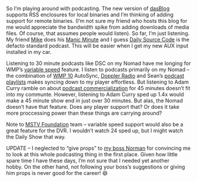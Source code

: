 So I’m playing around with podcasting. The new version of
[dasBlog](http://sourceforge.net/projects/dasblogce) supports RSS
enclosures for local binaries and I’m thinking of adding support for
remote binaries. (I’m not sure my friend who hosts this blog for me
would appreciate the bandwidth spike from adding downloads of media
files. Of course, that assumes people would listen). So far, I’m just
listening. My friend [Mike](http://blogs.msdn.com/mglehman/) does his
[Manic Minute](http://radio.weblogs.com/0141212/) and I guess [Daily
Source Code](http://www.curry.com/) is the defacto standard podcast.
This will be easier when I get my new AUX input installed in my car.

Listening to 30 minute podcasts like DSC on my Nomad have me longing for
WMP’s [variable
speed](http://www.microsoft.com/windows/windowsmedia/knowledgecenter/howto/PlayFaster_how_to.aspx)
feature. I listen to podcasts primarily on my Nomad – the combination of
[WMP
10](http://www.microsoft.com/windows/windowsmedia/mp10/default.aspx) AutoSync,
[Doppler Radio](http://www.dopplerradio.net) and Sean’s [podcast
playlists](http://blog.seanalexander.com/PermaLink,guid,88b882ce-dcad-4311-af2d-15732ba01292.aspx) makes syncing down
to my player effortless. But listening to Adam Curry ramble on about
[podcast commercialization](http://www.curry.com/2005/02/22#a2852) for
45 minutes doesn’t fit into my communte. However, listening to Adam
Curry sped up 1.4x would make a 45 minute show end in just over 30
minutes. But alas, the Nomad doesn’t have that feature. Does any player
support that? Or does it take more proccessing power than these things
are carrying around?

Note to [MSTV
Foundation](http://www.microsoft.com/tv/content/Solutions/Foundation/MSTV_Foundation_Main.mspx)
team – variable speed support would also be a great feature for the DVR.
I wouldn’t watch 24 sped up, but I might watch the Daily Show that way.

UPDATE – I neglected to “give props” to [my boss
Norman](http://atlasbrandview.blogspot.com/) for convincing me to look
at this whole podcasting thing in the first place. Given how little
spare time I have these days, I’m not sure that I needed yet another
hobby. On the other hand, not following your boss’s suggestions or
giving him props is never good for the career!
:smile:

